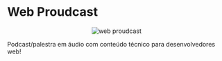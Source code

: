 # Web Proudcast 

<center><img src="http://i.imgur.com/phBK1P5.png" alt="web proudcast"> </center>

Podcast/palestra em áudio com conteúdo técnico para desenvolvedores web!
